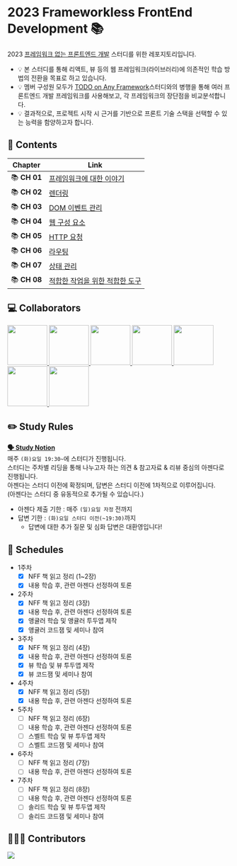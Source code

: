 # 2023 Frameworkless FrontEnd Development 📚
2023 [프레임워크 없는 프론트엔드 개발](http://www.yes24.com/Product/Goods/96639825) 스터디를 위한 레포지토리입니다.    
- 💡 본 스터디를 통해 리액트, 뷰 등의 웹 프레임워크(라이브러리)에 의존적인 학습 방법의 전환을 목표로 하고 있습니다.    
- 💡 멤버 구성원 모두가 [TODO on Any Framework](https://github.com/gdsc-ssu/todo-on-any-front-framework/blob/main/README.md)스터디와의 병행을 통해 여러 프론트엔드 개발 프레임워크를 사용해보고, 각 프레임워크의 장단점을 비교분석합니다.   
- 💡 결과적으로, 프로젝트 시작 시 근거를 기반으로 프론트 기술 스택을 선택할 수 있는 능력을 함양하고자 합니다.   

## 📝 Contents
|**Chapter**|**Link**|
|:---:|---|
|📚 **CH 01**|[프레임워크에 대한 이야기](https://github.com/gdsc-ssu/2023-FE-with-no-framework/tree/main/01.%20%ED%94%84%EB%A0%88%EC%9E%84%EC%9B%8C%ED%81%AC%EC%97%90%20%EB%8C%80%ED%95%9C%20%EC%9D%B4%EC%95%BC%EA%B8%B0)|
|📚 **CH 02**|[렌더링](https://github.com/gdsc-ssu/2023-FE-with-no-framework/tree/main/02.%20%EB%A0%8C%EB%8D%94%EB%A7%81)|
|📚 **CH 03**|[DOM 이벤트 관리](https://github.com/gdsc-ssu/2023-FE-with-no-framework/tree/main/03.%20DOM%20%EC%9D%B4%EB%B2%A4%ED%8A%B8%20%EA%B4%80%EB%A6%AC)|
|📚 **CH 04**|[웹 구성 요소](https://github.com/gdsc-ssu/2023-FE-with-no-framework/tree/main/04.%20%EC%9B%B9%20%EA%B5%AC%EC%84%B1%20%EC%9A%94%EC%86%8C)|
|📚 **CH 05**|[HTTP 요청](https://github.com/gdsc-ssu/2023-FE-with-no-framework/tree/main/05.%20HTTP%20%EC%9A%94%EC%B2%AD)|
|📚 **CH 06**|[라우팅](https://github.com/gdsc-ssu/2023-FE-with-no-framework/tree/main/06.%20%EB%9D%BC%EC%9A%B0%ED%8C%85)|
|📚 **CH 07**|[상태 관리](https://github.com/gdsc-ssu/2023-FE-with-no-framework/tree/main/07.%20%EC%83%81%ED%83%9C%20%EA%B4%80%EB%A6%AC)|
|📚 **CH 08**|[적합한 작업을 위한 적합한 도구](https://github.com/gdsc-ssu/2023-FE-with-no-framework/tree/main/08.%20%EC%A0%81%ED%95%A9%ED%95%9C%20%EC%9E%91%EC%97%85%EC%9D%84%20%EC%9C%84%ED%95%9C%20%EC%A0%81%ED%95%A9%ED%95%9C%20%EB%8F%84%EA%B5%AC)|

## 💻 Collaborators
<p>
<a href="https://github.com/aube-dev">
    <img src="https://github.com/aube-dev.png" width="90">
</a>
<a href="https://github.com/ballsona">
    <img src="https://github.com/ballsona.png" width="90">
</a>
<a href="https://github.com/seohyun319">
    <img src="https://github.com/seohyun319.png" width="90">
</a>
<a href="https://github.com/itjustbong">
    <img src="https://github.com/itjustbong.png" width="90">
</a>
<a href="https://github.com/yoo-jimin127">
    <img src="https://github.com/yoo-jimin127.png" width="90">
</a>
<a href="https://github.com/kanghyun98">
    <img src="https://github.com/kanghyun98.png" width="90">
</a>
<a href="https://github.com/hjch0211">
    <img src="https://github.com/hjch0211.png" width="90">
</a>
</p>

## ✏️ Study Rules
**[🗣️ Study Notion](https://www.notion.so/NFF-Reading-FF-ToDo-CodeJam-4af6d1d93d844eac92d52f38185fdf0f)**   
매주 `(화)요일 19:30~`에 스터디가 진행됩니다.    
스터디는 주차별 리딩을 통해 나누고자 하는 의견 & 참고자료 & 리뷰 중심의 아젠다로 진행됩니다.   
아젠다는 스터디 이전에 확정되며, 답변은 스터디 이전에 1차적으로 이루어집니다.   
(아젠다는 스터디 중 유동적으로 추가될 수 있습니다.)
- 아젠다 제출 기한 : 매주 `(일)요일 자정` 전까지
- 답변 기한 : `(화)요일 스터디 이전(~19:30)`까지
    - 답변에 대한 추가 질문 및 심화 답변은 대환영입니다!    

## 📆 Schedules
- 1주차
  - [x] NFF 책 읽고 정리 (1~2장)
  - [x] 내용 학습 후, 관련 아젠다 선정하여 토론
- 2주차
  - [x] NFF 책 읽고 정리 (3장)
  - [x] 내용 학습 후, 관련 아젠다 선정하여 토론
  - [x] 앵귤러 학습 및 앵귤러 투두앱 제작
  - [x] 앵귤러 코드잼 및 세미나 참여
- 3주차
  - [x] NFF 책 읽고 정리 (4장)
  - [x] 내용 학습 후, 관련 아젠다 선정하여 토론
  - [x] 뷰 학습 및 뷰 투두앱 제작
  - [x] 뷰 코드잼 및 세미나 참여
- 4주차
  - [x] NFF 책 읽고 정리 (5장)
  - [x] 내용 학습 후, 관련 아젠다 선정하여 토론
- 5주차
  - [ ] NFF 책 읽고 정리 (6장)
  - [ ] 내용 학습 후, 관련 아젠다 선정하여 토론
  - [ ] 스벨트 학습 및 뷰 투두앱 제작
  - [ ] 스벨트 코드잼 및 세미나 참여
- 6주차
  - [ ] NFF 책 읽고 정리 (7장)
  - [ ] 내용 학습 후, 관련 아젠다 선정하여 토론
- 7주차
  - [ ] NFF 책 읽고 정리 (8장)
  - [ ] 내용 학습 후, 관련 아젠다 선정하여 토론
  - [ ] 솔리드 학습 및 뷰 투두앱 제작
  - [ ] 솔리드 코드잼 및 세미나 참여

## 👩🏻‍💻 Contributors
<a href="https://github.com/gdsc-ssu/2023-FE-with-no-framework/graphs/contributors">
  <img src="https://contrib.rocks/image?repo=gdsc-ssu/2023-FE-with-no-framework" />
</a>